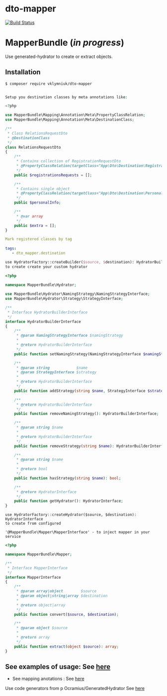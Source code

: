 # dto-mapper
[![Build Status](https://travis-ci.org/vklymniuk/dto-mapper.svg?branch=master)](https://travis-ci.org/vklymniuk/dto-mapper)


# MapperBundle (*in progress*)

Use generated-hydrator to create or extract objects. 

## Installation
```bash
$ composer require vklymniuk/dto-mapper
```

```php

Setup you destination classes by meta annotations like:

<?php

use MapperBundle\Mapping\Annotation\Meta\PropertyClassRelation;
use MapperBundle\Mapping\Annotation\Meta\DestinationClass;

/**
 * Class RelationsRequestDto
 * @DestinationClass
 */
class RelationsRequestDto
{
    /**
     * Contains collection of RegistrationRequestDto
     * @PropertyClassRelation(targetClass="App\Dto\Destination\RegistrationRequestDto", multiply="true")
     */
    public $registrationsRequests = [];

    /**
     * Contains single object
     * @PropertyClassRelation(targetClass="App\Dto\Destination\PersonalInfoDto")
     */
    public $personalInfo;

    /**
     * @var array
     */
    public $extra = [];
}    
``` 

 ```yaml
 Mark registered classes by tag
  
 tags:
    - dto_mapper.destination
``` 

```tex
use HydratorFactory::createBuilder($source, $destination): HydratorBuilderInterface; 
to create create your custom hydrator

```
```php
<?php
    
namespace MapperBundle\Hydrator;

use MapperBundle\Hydrator\NamingStrategy\NamingStrategyInterface;
use MapperBundle\Hydrator\Strategy\StrategyInterface;

/**
 * Interface HydratorBuilderInterface
 */
interface HydratorBuilderInterface
{
    /**
     * @param NamingStrategyInterface $namingStrategy
     *
     * @return HydratorBuilderInterface
     */
    public function setNamingStrategy(NamingStrategyInterface $namingStrategy): HydratorBuilderInterface;

    /**
     * @param string            $name
     * @param StrategyInterface $strategy
     *
     * @return HydratorBuilderInterface
     */
    public function addStrategy(string $name, StrategyInterface $strategy): HydratorBuilderInterface;

    /**
     * @return HydratorBuilderInterface
     */
    public function removeNamingStrategy(): HydratorBuilderInterface;

    /**
     * @param string $name
     *
     * @return HydratorBuilderInterface
     */
    public function removeStrategy(string $name): HydratorBuilderInterface;

    /**
     * @param string $name
     *
     * @return bool
     */
    public function hasStrategy(string $name): bool;

    /**
     * @return HydratorInterface
     */
    public function getHydrator(): HydratorInterface;
}
``` 

```text
use HydratorFactory::createHydrator($source, $destination): HydratorInterface 
to create from configured

'@MapperBundle\Mapper\MapperInterface' - to inject mapper in your service
``` 

```php
<?php

namespace MapperBundle\Mapper;

/**
 * Interface MapperInterface
 */
interface MapperInterface
{
    /**
     * @param array|object        $source
     * @param object|string|array $destination
     *
     * @return object|array
     */
    public function convert($source, $destination);

    /**
     * @param object $source
     *
     * @return array
     */
    public function extract(object $source): array;
}

``` 

See examples of usage: See [here](https://github.com/vklymniuk/dto-mapper/blob/master/src/Resource/docs/examples/array-to-array)
- 
- See mapping anotations : See [here](https://github.com/vklymniuk/dto-mapper/blob/master/tests/DataFixtures/Dto/Destination/RelationsRequestDto.php)


Use code generators from p Ocramius/GeneratedHydrator See [here](https://github.com/Ocramius/GeneratedHydrator)
 